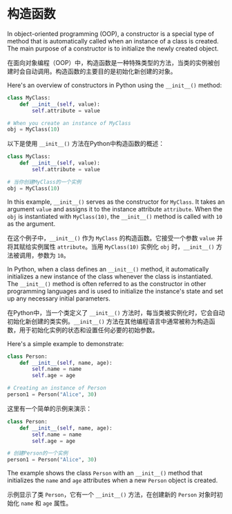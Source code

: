 # 构造函数
In object-oriented programming (OOP), a constructor is a special type of method that is automatically called when an instance of a class is created. The main purpose of a constructor is to initialize the newly created object.

在面向对象编程（OOP）中，构造函数是一种特殊类型的方法，当类的实例被创建时会自动调用。构造函数的主要目的是初始化新创建的对象。

Here's an overview of constructors in Python using the `__init__()` method:

```python
class MyClass:
    def __init__(self, value):
        self.attribute = value

# When you create an instance of MyClass
obj = MyClass(10)
```

以下是使用 `__init__()` 方法在Python中构造函数的概述：

```python
class MyClass:
    def __init__(self, value):
        self.attribute = value

# 当你创建MyClass的一个实例
obj = MyClass(10)
```

In this example, `__init__()` serves as the constructor for `MyClass`. It takes an argument `value` and assigns it to the instance attribute `attribute`. When the `obj` is instantiated with `MyClass(10)`, the `__init__()` method is called with `10` as the argument.

在这个例子中，`__init__()` 作为 `MyClass` 的构造函数。它接受一个参数 `value` 并将其赋给实例属性 `attribute`。当用 `MyClass(10)` 实例化 `obj` 时，`__init__()` 方法被调用，参数为 `10`。

In Python, when a class defines an `__init__()` method, it automatically initializes a new instance of the class whenever the class is instantiated. The `__init__()` method is often referred to as the constructor in other programming languages and is used to initialize the instance's state and set up any necessary initial parameters.

在Python中，当一个类定义了 `__init__()` 方法时，每当类被实例化时，它会自动初始化新创建的类实例。`__init__()` 方法在其他编程语言中通常被称为构造函数，用于初始化实例的状态和设置任何必要的初始参数。

Here's a simple example to demonstrate:

```python
class Person:
    def __init__(self, name, age):
        self.name = name
        self.age = age

# Creating an instance of Person
person1 = Person("Alice", 30)
```

这里有一个简单的示例来演示：

```python
class Person:
    def __init__(self, name, age):
        self.name = name
        self.age = age

# 创建Person的一个实例
person1 = Person("Alice", 30)
```

The example shows the class `Person` with an `__init__()` method that initializes the `name` and `age` attributes when a new `Person` object is created.

示例显示了类 `Person`，它有一个 `__init__()` 方法，在创建新的 `Person` 对象时初始化 `name` 和 `age` 属性。

